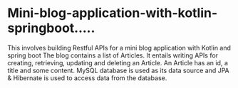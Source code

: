 # Mini-blog-application-with-kotlin-springboot.....
This involves building Restful APIs for a mini blog application with Kotlin and spring boot
The blog contains a list of Articles. It entails writing APIs for creating, retrieving, updating and deleting an Article.
An Article has an id, a title and some content.
MySQL database is used as its data source and JPA & Hibernate is used to access data from the database.
